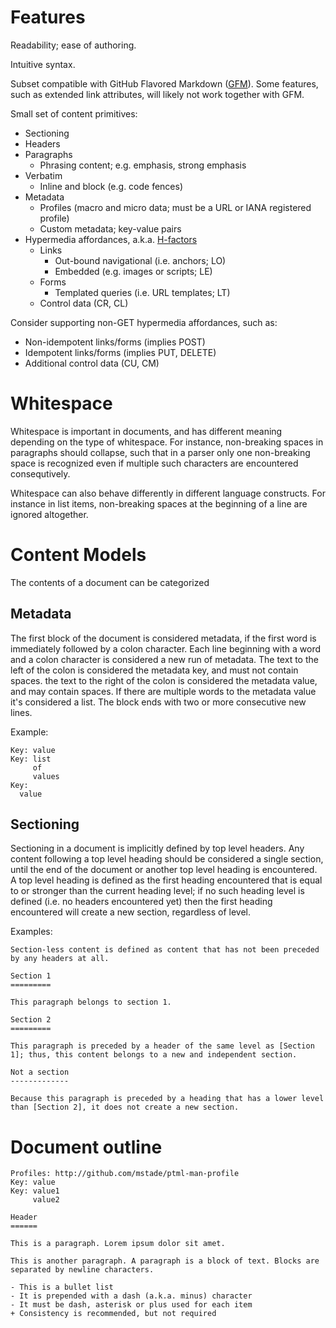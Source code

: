 ﻿Features
========

Readability; ease of authoring.

Intuitive syntax.

Subset compatible with GitHub Flavored Markdown ([GFM]). Some features, such as extended link attributes, will likely not work together with GFM.

[gfm]: https://help.github.com/articles/github-flavored-markdown

Small set of content primitives:
- Sectioning
 - Headers
- Paragraphs
  - Phrasing content; e.g. emphasis, strong emphasis
- Verbatim
  - Inline and block (e.g. code fences)
- Metadata
  - Profiles (macro and micro data; must be a URL or IANA registered profile)
  - Custom metadata; key-value pairs
- Hypermedia affordances, a.k.a. [H-factors][]
  - Links
    - Out-bound navigational (i.e. anchors; LO)
    - Embedded (e.g. images or scripts; LE)
  - Forms
    - Templated queries (i.e. URL templates; LT)
  - Control data (CR, CL)

Consider supporting non-GET hypermedia affordances, such as:
  - Non-idempotent links/forms (implies POST)
  - Idempotent links/forms (implies PUT, DELETE)
  - Additional control data (CU, CM)

[H-factors]: http://amundsen.com/hypermedia/hfactor/

Whitespace
==========

Whitespace is important in documents, and has different meaning depending on the type of whitespace. For instance, non-breaking spaces in paragraphs should collapse, such that in a parser only one non-breaking space is recognized even if multiple such characters are encountered consequtively.

Whitespace can also behave differently in different language constructs. For instance in list items, non-breaking spaces at the beginning of a line are ignored altogether.


Content Models
==============

The contents of a document can be categorized 

Metadata
--------

The first block of the document is considered metadata, if the first word is immediately followed by a colon character. Each line beginning with a word and a colon character is considered a new run of metadata. The text to the left of the colon is considered the metadata key, and must not contain spaces. the text to the right of the colon is considered the metadata value, and may contain spaces. If there are multiple words to the metadata value it's considered a list. The block ends with two or more consecutive new lines.

Example:

```ptml
Key: value
Key: list
     of
     values
Key:
  value
```

Sectioning
----------

Sectioning in a document is implicitly defined by top level headers. Any content following a top level heading should be considered a single section, until the end of the document or another top level heading is encountered. A top level heading is defined as the first heading encountered that is equal to or stronger than the current heading level; if no such heading level is defined (i.e. no headers encountered yet) then the first heading encountered will create a new section, regardless of level.

Examples:

```
Section-less content is defined as content that has not been preceded by any headers at all.

Section 1
=========

This paragraph belongs to section 1.

Section 2
=========

This paragraph is preceded by a header of the same level as [Section 1]; thus, this content belongs to a new and independent section.

Not a section
-------------

Because this paragraph is preceded by a heading that has a lower level than [Section 2], it does not create a new section.
```


Document outline
================

```ptml
Profiles: http://github.com/mstade/ptml-man-profile
Key: value
Key: value1
     value2

Header
======

This is a paragraph. Lorem ipsum dolor sit amet.

This is another paragraph. A paragraph is a block of text. Blocks are
separated by newline characters.

- This is a bullet list
- It is prepended with a dash (a.k.a. minus) character
- It must be dash, asterisk or plus used for each item
+ Consistency is recommended, but not required
```

